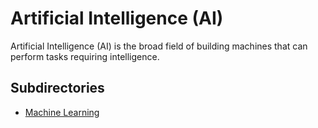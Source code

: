# Artificial Intelligence (AI)

Artificial Intelligence (AI) is the broad field of building machines that can perform tasks requiring intelligence.

## Subdirectories
- [Machine Learning](./ML/index.md)
